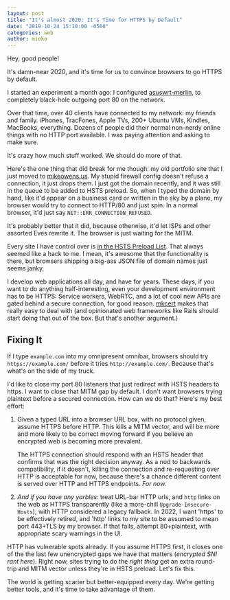 ```yaml
---
layout: post
title: "It's almost 2020: It's Time for HTTPS by Default"
date: "2019-10-24 15:10:00 -0500"
categories: web
author: mieko
---
```

Hey, good people!

It's damn-near 2020, and it's time for us to convince browsers to go HTTPS by default.

I started an experiment a month ago: I configured [asuswrt-merlin](https://www.asuswrt-merlin.net/),
to completely black-hole outgoing port 80 on the network.

Over that time, over 40 clients have connected to my network: my friends and family.  iPhones,
TracFones, Apple TVs, 200+ Ubuntu VMs, Kindles, MacBooks, everything.  Dozens of people did their
normal non-nerdy online things with no HTTP port available.  I was paying attention and asking to
make sure.

It's crazy how much stuff worked.  We should do more of that.

Here's the one thing that did break for me though: my old portfolio site that I just moved to
[mikeowens.us](https://mikeowens.us/).  My stupid firewall config doesn't refuse a connection, it
just drops them.  I just got the domain recently, and it was still in the queue to be added to HSTS
preload.  So, when I typed the domain by hand, like it'd appear on a business card or written in the
sky by a plane, my browser would try to connect to HTTP/80 and just spin.  In a normal browser,
it'd just say `NET::ERR_CONNECTION_REFUSED`.

It's probably better that it did, because otherwise, it'd let ISPs and other assorted Eves rewrite
it.  The browser is just waiting for the MITM.

Every site I have control over is [in the HSTS Preload List](https://hstspreload.org/).  That always
seemed like a hack to me.  I mean, it's awesome that the functionality is there, but browsers
shipping a big-ass JSON file of domain names just seems janky.

I develop web applications all day, and have for years.  These days, if you want to do anything
half-interesting, even your development environment has to be HTTPS: Service workers, WebRTC, and
a lot of cool new APIs are gated behind a secure connection, for good reason.
[mkcert](https://github.com/FiloSottile/mkcert) makes that really easy to deal with (and opinionated
web frameworks like Rails should start doing that out of the box.  But that's another argument.)

## Fixing It

If I type `example.com` into my omnipresent omnibar, browsers should try `https://example.com/`
before it tries `http://example.com/`.  Because that's what's on the side of my truck.

I'd like to close my port 80 listeners that just redirect with HSTS headers to https.  I want to
close that MITM gap by default.  I don't want browsers trying plaintext before a secured
connection.  How can we do that?  Here's my best effort:

  1. Given a typed URL into a browser URL box, with no protocol given, assume HTTPS before HTTP.
     This kills a MITM vector, and will be more and more likely to be correct moving forward if you
     believe an encrypted web is becoming more prevalent.

     The HTTPS connection should respond with an HSTS header that confirms that was the right
     decision anyway.  As a nod to backwards compatibility, if it doesn't, killing the connection
     and re-requesting over HTTP is acceptable for now, because there's a chance different content
     is served over HTTP and HTTPS endpoints.  *For now.*

  2. *And if you have any yarbles:* treat URL-bar HTTP urls, and `http` links on the web as
     HTTPS transparently (like a more-chill `Upgrade-Insecure-Hosts`), with HTTP considered a legacy
     fallback.  In 2022, I want 'https' to be effectively  retired, and 'http' links to my site to
     be assumed to mean port 443+TLS by my browser.  If that fails, attempt 80+plaintext, with
     appropriate scary warnings in the UI.

HTTP has vulnerable spots already.  If you assume HTTPS first, it closes one of the the last few
unencrypted gaps we have that matters (*encrypted SNI rant here*).  Right now, sites trying to do the
*right thing* get an extra round-trip and MITM vector unless they're in HSTS preload.  Let's fix
this.

The world is getting scarier but better-equipped every day.  We're getting better tools, and it's
time to take advantage of them.
